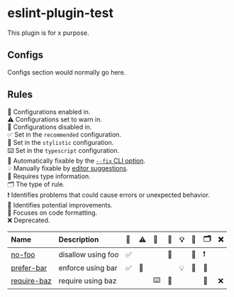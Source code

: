 # eslint-plugin-test

This plugin is for x purpose.

## Configs

Configs section would normally go here.

## Rules

<!-- begin auto-generated rules list -->

💼 Configurations enabled in.\
⚠️ Configurations set to warn in.\
🚫 Configurations disabled in.\
✅ Set in the `recommended` configuration.\
🎨 Set in the `stylistic` configuration.\
⌨️ Set in the `typescript` configuration.\
🔧 Automatically fixable by the [`--fix` CLI option](https://eslint.org/docs/user-guide/command-line-interface#--fix).\
💡 Manually fixable by [editor suggestions](https://eslint.org/docs/developer-guide/working-with-rules#providing-suggestions).\
💭 Requires type information.\
🗂️ The type of rule.\
❗ Identifies problems that could cause errors or unexpected behavior.\
📖 Identifies potential improvements.\
📏 Focuses on code formatting.\
❌ Deprecated.

| Name                                     | Description        | 💼 | ⚠️ | 🚫 | 🔧 | 💡 | 💭 | 🗂️ | ❌  |
| :--------------------------------------- | :----------------- | :- | :- | :- | :- | :- | :- | :-- | :- |
| [no-foo](docs/rules/no-foo.md)           | disallow using foo | ✅  |    |    | 🔧 |    | 💭 | ❗   |    |
| [prefer-bar](docs/rules/prefer-bar.md)   | enforce using bar  | ✅  | 🎨 |    |    | 💡 | 💭 | 📖  |    |
| [require-baz](docs/rules/require-baz.md) | require using baz  |    |    | ⌨️ | 🔧 |    |    | 📏  | ❌  |

<!-- end auto-generated rules list -->
